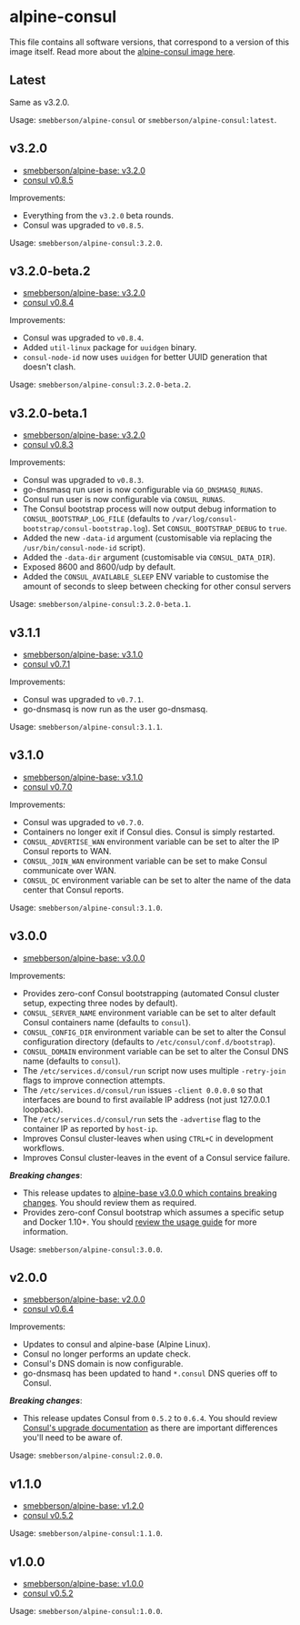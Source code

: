 # alpine-consul

This file contains all software versions, that correspond to a version of this image itself. Read more about the [alpine-consul image here][alpineconsul].

## Latest

Same as v3.2.0.

Usage: `smebberson/alpine-consul` or `smebberson/alpine-consul:latest`.

## v3.2.0

- [smebberson/alpine-base: v3.2.0][smebbersonalpinebase310]
- [consul v0.8.5][consul]

Improvements:

- Everything from the `v3.2.0` beta rounds.
- Consul was upgraded to `v0.8.5`.

Usage: `smebberson/alpine-consul:3.2.0`.

## v3.2.0-beta.2

- [smebberson/alpine-base: v3.2.0][smebbersonalpinebase320]
- [consul v0.8.4][consul]

Improvements:

- Consul was upgraded to `v0.8.4`.
- Added `util-linux` package for `uuidgen` binary.
- `consul-node-id` now uses `uuidgen` for better UUID generation that doesn't clash.

Usage: `smebberson/alpine-consul:3.2.0-beta.2`.

## v3.2.0-beta.1

- [smebberson/alpine-base: v3.2.0][smebbersonalpinebase320]
- [consul v0.8.3][consul]

Improvements:

- Consul was upgraded to `v0.8.3`.
- go-dnsmasq run user is now configurable via `GO_DNSMASQ_RUNAS`.
- Consul run user is now configurable via `CONSUL_RUNAS`.
- The Consul bootstrap process will now output debug information to `CONSUL_BOOTSTRAP_LOG_FILE` (defaults to `/var/log/consul-bootstrap/consul-bootstrap.log`). Set `CONSUL_BOOTSTRAP_DEBUG` to `true`.
- Added the new `-data-id` argument (customisable via replacing the `/usr/bin/consul-node-id` script).
- Added the `-data-dir` argument (customisable via `CONSUL_DATA_DIR`).
- Exposed 8600 and 8600/udp by default.
- Added the `CONSUL_AVAILABLE_SLEEP` ENV variable to customise the amount of seconds to sleep between checking for other consul servers

Usage: `smebberson/alpine-consul:3.2.0-beta.1`.

## v3.1.1

- [smebberson/alpine-base: v3.1.0][smebbersonalpinebase310]
- [consul v0.7.1][consul]

Improvements:

- Consul was upgraded to `v0.7.1`.
- go-dnsmasq is now run as the user go-dnsmasq.

Usage: `smebberson/alpine-consul:3.1.1`.

## v3.1.0

- [smebberson/alpine-base: v3.1.0][smebbersonalpinebase310]
- [consul v0.7.0][consul]

Improvements:

- Consul was upgraded to `v0.7.0`.
- Containers no longer exit if Consul dies. Consul is simply restarted.
- `CONSUL_ADVERTISE_WAN` environment variable can be set to alter the IP Consul reports to WAN.
- `CONSUL_JOIN_WAN` environment variable can be set to make Consul communicate over WAN.
- `CONSUL_DC` environment variable can be set to alter the name of the data center that Consul reports.

Usage: `smebberson/alpine-consul:3.1.0`.

## v3.0.0

- [smebberson/alpine-base: v3.0.0][smebbersonalpinebase300]

Improvements:

- Provides zero-conf Consul bootstrapping (automated Consul cluster setup, expecting three nodes by default).
- `CONSUL_SERVER_NAME` environment variable can be set to alter default Consul containers name (defaults to `consul`).
- `CONSUL_CONFIG_DIR` environment variable can be set to alter the Consul configuration directory (defaults to `/etc/consul/conf.d/bootstrap`).
- `CONSUL_DOMAIN` environment variable can be set to alter the Consul DNS name (defaults to `consul`).
- The `/etc/services.d/consul/run` script now uses multiple `-retry-join` flags to improve connection attempts.
- The `/etc/services.d/consul/run` issues `-client 0.0.0.0` so that interfaces are bound to first available IP address (not just 127.0.0.1 loopback).
- The `/etc/services.d/consul/run` sets the `-advertise` flag to the container IP as reported by `host-ip`.
- Improves Consul cluster-leaves when using `CTRL+C` in development workflows.
- Improves Consul cluster-leaves in the event of a Consul service failure.

__*Breaking changes*__:

- This release updates to [alpine-base v3.0.0 which contains breaking changes](https://github.com/smebberson/docker-alpine/blob/master/alpine-base/VERSIONS.md#v300). You should review them as required.
- Provides zero-conf Consul bootstrap which assumes a specific setup and Docker 1.10+. You should [review the usage guide](https://github.com/smebberson/docker-alpine/tree/master/alpine-consul#usage) for more information.

Usage: `smebberson/alpine-consul:3.0.0`.

## v2.0.0

- [smebberson/alpine-base: v2.0.0][smebbersonalpinebase200]
- [consul v0.6.4][consul]

Improvements:

- Updates to consul and alpine-base (Alpine Linux).
- Consul no longer performs an update check.
- Consul's DNS domain is now configurable.
- go-dnsmasq has been updated to hand `*.consul` DNS queries off to Consul.

__*Breaking changes*__:

- This release updates Consul from `0.5.2` to `0.6.4`. You should review [Consul's upgrade documentation][consulupgrade] as there are important differences you'll need to be aware of.

Usage: `smebberson/alpine-consul:2.0.0`.

## v1.1.0

- [smebberson/alpine-base: v1.2.0][smebbersonalpinebase120]
- [consul v0.5.2][consul]

Usage: `smebberson/alpine-consul:1.1.0`.

## v1.0.0

- [smebberson/alpine-base: v1.0.0][smebbersonalpinebase100]
- [consul v0.5.2][consul]

Usage: `smebberson/alpine-consul:1.0.0`.

[consul]: https://consul.io/
[consulupgrade]: https://www.consul.io/docs/upgrade-specific.html
[alpineconsul]: https://github.com/smebberson/docker-alpine/tree/master/alpine-consul
[smebbersonalpinebase320]: https://github.com/smebberson/docker-alpine/blob/alpine-base-v3.2.0/alpine-base
[smebbersonalpinebase310]: https://github.com/smebberson/docker-alpine/blob/alpine-base-v3.1.0/alpine-base
[smebbersonalpinebase300]: https://github.com/smebberson/docker-alpine/blob/alpine-base-v3.0.0/alpine-base
[smebbersonalpinebase200]: https://github.com/smebberson/docker-alpine/blob/alpine-base-v2.0.0/alpine-base
[smebbersonalpinebase120]: https://github.com/smebberson/docker-alpine/blob/alpine-base-v1.2.0/alpine-base
[smebbersonalpinebase100]: https://github.com/smebberson/docker-alpine/blob/alpine-base-v1.0.0/alpine-base
